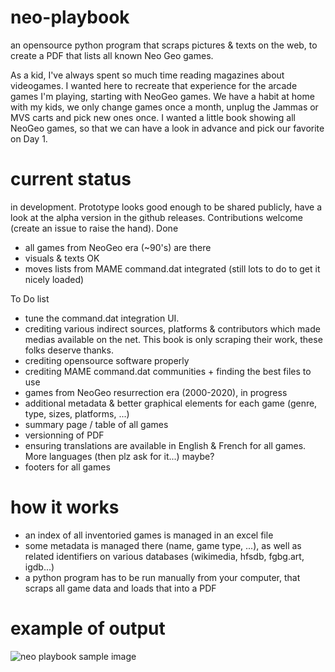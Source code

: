 # neo-playbook
an opensource python program that scraps pictures &amp; texts on the web, to create a PDF that lists all known Neo Geo games.

As a kid, I've always spent so much time reading magazines about videogames. I wanted here to recreate that experience for the arcade games I'm playing, starting with NeoGeo games. We have a habit at home with my kids, we only change games once a month, unplug the Jammas or MVS carts and pick new ones once. 
I wanted a little book showing all NeoGeo games, so that we can have a look in advance and pick our favorite on Day 1.

# current status

in development. Prototype looks good enough to be shared publicly, have a look at the alpha version in the github releases. Contributions welcome (create an issue to raise the hand).
Done
- all games from NeoGeo era (~90's) are there
- visuals & texts OK
- moves lists from MAME command.dat integrated (still lots to do to get it nicely loaded)

To Do list
- tune the command.dat integration UI.
- crediting various indirect sources, platforms & contributors which made medias available on the net. This book is only scraping their work, these folks deserve thanks.
- crediting opensource software properly
- crediting MAME command.dat communities + finding the best files to use
- games from NeoGeo resurrection era (2000-2020), in progress
- additional metadata & better graphical elements for each game (genre, type, sizes, platforms, ...)
- summary page / table of all games
- versionning of PDF
- ensuring translations are available in English & French for all games. More languages (then plz ask for it...) maybe?
- footers for all games 

# how it works

- an index of all inventoried games is managed in an excel file
- some metadata is managed there (name, game type, ...), as well as related identifiers on various databases (wikimedia, hfsdb, fgbg.art, igdb...)
- a python program has to be run manually from your computer, that scraps all game data and loads that into a PDF

# example of output

![neo playbook sample image](https://github.com/kl3mousse/neo-geo-game-mag/blob/main/img/neo-playbook-proto.png)
